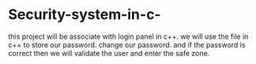 # Security-system-in-c-
this project will be associate with login panel in c++. we will use the file in c++ to store our password. change our password. and if the password is correct then we will validate the user and enter the safe zone.
